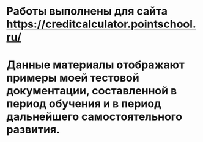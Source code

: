 # Работы выполнены для сайта https://creditcalculator.pointschool.ru/
# Данные материалы отображают примеры моей тестовой документации, составленной в период обучения и в период дальнейшего самостоятельного развития. 


